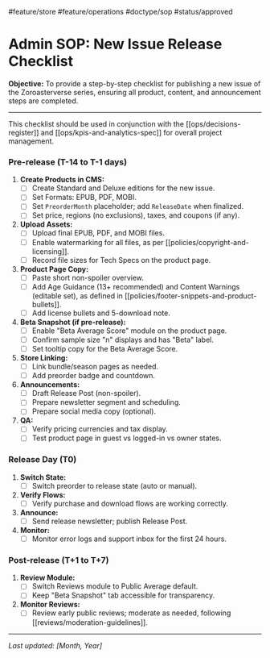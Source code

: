 #feature/store #feature/operations #doctype/sop #status/approved

# Admin SOP: New Issue Release Checklist

**Objective:** To provide a step-by-step checklist for publishing a new issue of the Zoroasterverse series, ensuring all product, content, and announcement steps are completed.

---

This checklist should be used in conjunction with the [[ops/decisions-register]] and [[ops/kpis-and-analytics-spec]] for overall project management.

### Pre-release (T-14 to T-1 days)

1.  **Create Products in CMS:**
    *   [ ] Create Standard and Deluxe editions for the new issue.
    *   [ ] Set Formats: EPUB, PDF, MOBI.
    *   [ ] Set `PreorderMonth` placeholder; add `ReleaseDate` when finalized.
    *   [ ] Set price, regions (no exclusions), taxes, and coupons (if any).

2.  **Upload Assets:**
    *   [ ] Upload final EPUB, PDF, and MOBI files.
    *   [ ] Enable watermarking for all files, as per [[policies/copyright-and-licensing]].
    *   [ ] Record file sizes for Tech Specs on the product page.

3.  **Product Page Copy:**
    *   [ ] Paste short non-spoiler overview.
    *   [ ] Add Age Guidance (13+ recommended) and Content Warnings (editable set), as defined in [[policies/footer-snippets-and-product-bullets]].
    *   [ ] Add license bullets and 5-download note.

4.  **Beta Snapshot (if pre-release):**
    *   [ ] Enable "Beta Average Score" module on the product page.
    *   [ ] Confirm sample size "n" displays and has "Beta" label.
    *   [ ] Set tooltip copy for the Beta Average Score.

5.  **Store Linking:**
    *   [ ] Link bundle/season pages as needed.
    *   [ ] Add preorder badge and countdown.

6.  **Announcements:**
    *   [ ] Draft Release Post (non-spoiler).
    *   [ ] Prepare newsletter segment and scheduling.
    *   [ ] Prepare social media copy (optional).

7.  **QA:**
    *   [ ] Verify pricing currencies and tax display.
    *   [ ] Test product page in guest vs logged-in vs owner states.

### Release Day (T0)

1.  **Switch State:**
    *   [ ] Switch preorder to release state (auto or manual).
2.  **Verify Flows:**
    *   [ ] Verify purchase and download flows are working correctly.
3.  **Announce:**
    *   [ ] Send release newsletter; publish Release Post.
4.  **Monitor:**
    *   [ ] Monitor error logs and support inbox for the first 24 hours.

### Post-release (T+1 to T+7)

1.  **Review Module:**
    *   [ ] Switch Reviews module to Public Average default.
    *   [ ] Keep "Beta Snapshot" tab accessible for transparency.
2.  **Monitor Reviews:**
    *   [ ] Review early public reviews; moderate as needed, following [[reviews/moderation-guidelines]].

---

*Last updated: [Month, Year]*
